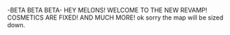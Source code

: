 -BETA BETA BETA-
HEY MELONS! WELCOME
TO THE NEW REVAMP!
COSMETICS
ARE FIXED!
AND MUCH MORE!
ok sorry the
map will be sized 
down.
